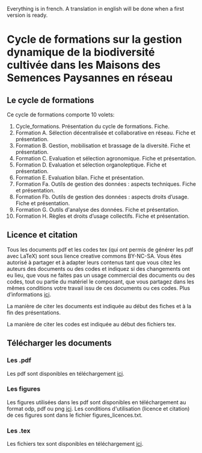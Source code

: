 Everything is in french. A translation in english will be done when a first version is ready.

# Cycle de formations sur la gestion dynamique de la biodiversité cultivée dans les Maisons des Semences Paysannes en réseau

## Le cycle de formations
Ce cycle de formations comporte 10 volets:

1. Cycle_formations. Présentation du cycle de formations. Fiche.
2. Formation A. Sélection décentralisée et collaborative en réseau. Fiche et présentation.
3. Formation B. Gestion, mobilisation et brassage de la diversité. Fiche et présentation.
4. Formation C. Evaluation et sélection agronomique. Fiche et présentation.
5. Formation D. Evaluation et sélection organoleptique. Fiche et présentation.
6. Formation E. Evaluation bilan. Fiche et présentation.
7. Formation Fa. Outils de gestion des données : aspects techniques. Fiche et présentation.
8. Formation Fb. Outils de gestion des données : aspects droits d’usage. Fiche et présentation.
9. Formation G. Outils d'analyse des données. Fiche et présentation.
10. Formation H. Règles et droits d’usage collectifs. Fiche et présentation.

## Licence et citation
Tous les documents pdf et les codes tex (qui ont permis de générer les pdf avec LaTeX) sont sous lience creative commons BY-NC-SA. 
Vous êtes autorisé à partager et à adapter leurs contenus tant que vous citez les auteurs des documents ou des codes et indiquez si des changements ont eu lieu, que vous ne faites pas un usage commercial des documents ou des codes, tout ou partie du matériel le composant, que vous partagez dans les mêmes conditions votre travail issu de ces documents ou ces codes. 
Plus d’informations [ici](http://creativecommons.org/licenses/by-nc-sa/4.0/deed.fr).

La manière de citer les documents est indiquée au début des fiches et à la fin des présentations.

La manière de citer les codes est indiquée au début des fichiers tex.

## Télécharger les documents
### Les .pdf
Les pdf sont disponibles en téléchargement [ici](afaire).


### Les figures
Les figures utilisées dans les pdf sont disponibles en téléchargement au format odp, pdf ou png [ici](afaire).
Les conditions d'utilisation (licence et citation) de ces figures sont dans le fichier figures_licences.txt.


### Les .tex
Les fichiers tex sont disponibles en téléchargement [ici](afaire).

